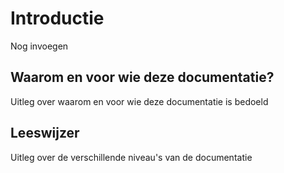 # Introductie
Nog invoegen


## Waarom en voor wie deze documentatie?
Uitleg over waarom en voor wie deze documentatie is bedoeld


## Leeswijzer
Uitleg over de verschillende niveau's van de documentatie






